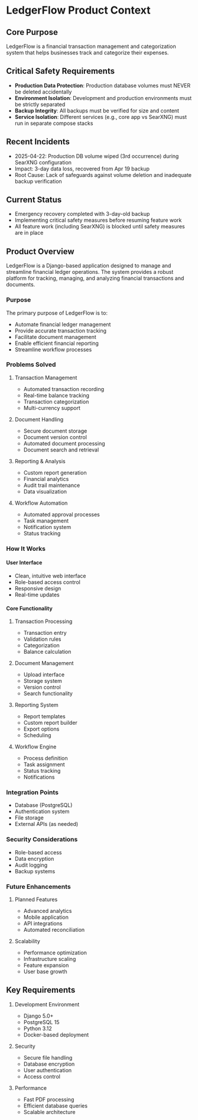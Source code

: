 # LedgerFlow Product Context

## Core Purpose
LedgerFlow is a financial transaction management and categorization system that helps businesses track and categorize their expenses.

## Critical Safety Requirements
- **Production Data Protection**: Production database volumes must NEVER be deleted accidentally
- **Environment Isolation**: Development and production environments must be strictly separated
- **Backup Integrity**: All backups must be verified for size and content
- **Service Isolation**: Different services (e.g., core app vs SearXNG) must run in separate compose stacks

## Recent Incidents
- 2025-04-22: Production DB volume wiped (3rd occurrence) during SearXNG configuration
- Impact: 3-day data loss, recovered from Apr 19 backup
- Root Cause: Lack of safeguards against volume deletion and inadequate backup verification

## Current Status
- Emergency recovery completed with 3-day-old backup
- Implementing critical safety measures before resuming feature work
- All feature work (including SearXNG) is blocked until safety measures are in place

## Product Overview

LedgerFlow is a Django-based application designed to manage and streamline financial ledger operations. The system provides a robust platform for tracking, managing, and analyzing financial transactions and documents.

### Purpose

The primary purpose of LedgerFlow is to:
- Automate financial ledger management
- Provide accurate transaction tracking
- Facilitate document management
- Enable efficient financial reporting
- Streamline workflow processes

### Problems Solved

1. Transaction Management
   - Automated transaction recording
   - Real-time balance tracking
   - Transaction categorization
   - Multi-currency support

2. Document Handling
   - Secure document storage
   - Document version control
   - Automated document processing
   - Document search and retrieval

3. Reporting & Analysis
   - Custom report generation
   - Financial analytics
   - Audit trail maintenance
   - Data visualization

4. Workflow Automation
   - Automated approval processes
   - Task management
   - Notification system
   - Status tracking

### How It Works

#### User Interface
- Clean, intuitive web interface
- Role-based access control
- Responsive design
- Real-time updates

#### Core Functionality
1. Transaction Processing
   - Transaction entry
   - Validation rules
   - Categorization
   - Balance calculation

2. Document Management
   - Upload interface
   - Storage system
   - Version control
   - Search functionality

3. Reporting System
   - Report templates
   - Custom report builder
   - Export options
   - Scheduling

4. Workflow Engine
   - Process definition
   - Task assignment
   - Status tracking
   - Notifications

### Integration Points

- Database (PostgreSQL)
- Authentication system
- File storage
- External APIs (as needed)

### Security Considerations

- Role-based access
- Data encryption
- Audit logging
- Backup systems

### Future Enhancements

1. Planned Features
   - Advanced analytics
   - Mobile application
   - API integrations
   - Automated reconciliation

2. Scalability
   - Performance optimization
   - Infrastructure scaling
   - Feature expansion
   - User base growth

## Key Requirements
1. Development Environment
   - Django 5.0+
   - PostgreSQL 15
   - Python 3.12
   - Docker-based deployment

2. Security
   - Secure file handling
   - Database encryption
   - User authentication
   - Access control

3. Performance
   - Fast PDF processing
   - Efficient database queries
   - Scalable architecture 
